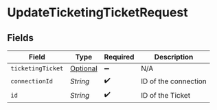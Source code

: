 # UpdateTicketingTicketRequest


## Fields

| Field                                                               | Type                                                                | Required                                                            | Description                                                         |
| ------------------------------------------------------------------- | ------------------------------------------------------------------- | ------------------------------------------------------------------- | ------------------------------------------------------------------- |
| `ticketingTicket`                                                   | [Optional<TicketingTicket>](../../models/shared/TicketingTicket.md) | :heavy_minus_sign:                                                  | N/A                                                                 |
| `connectionId`                                                      | *String*                                                            | :heavy_check_mark:                                                  | ID of the connection                                                |
| `id`                                                                | *String*                                                            | :heavy_check_mark:                                                  | ID of the Ticket                                                    |
